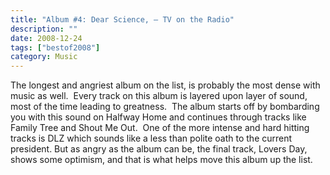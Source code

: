 ```yaml
---
title: "Album #4: Dear Science, – TV on the Radio"
description: ""
date: 2008-12-24
tags: ["bestof2008"]
category: Music
---
```



The longest and angriest album on the list, is probably the most dense with music as well.&nbsp; Every track on this album is layered upon layer of sound, most of the time leading to greatness.&nbsp; The album starts off by bombarding you with this sound on Halfway Home and continues through tracks like Family Tree and Shout Me Out.&nbsp; One of the more intense and hard hitting tracks is DLZ which sounds like a less than polite oath to the current president. But as angry as the album can be, the final track, Lovers Day, shows some optimism, and that is what helps move this album up the list.
